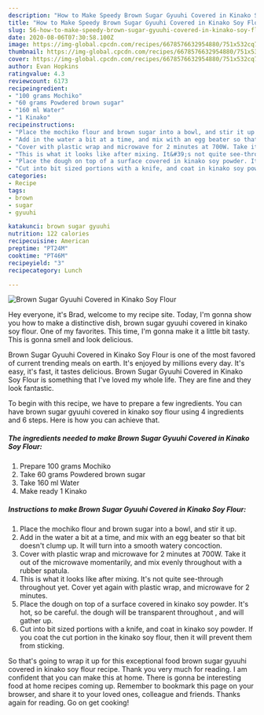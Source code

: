 ```yaml
---
description: "How to Make Speedy Brown Sugar Gyuuhi Covered in Kinako Soy Flour"
title: "How to Make Speedy Brown Sugar Gyuuhi Covered in Kinako Soy Flour"
slug: 56-how-to-make-speedy-brown-sugar-gyuuhi-covered-in-kinako-soy-flour
date: 2020-08-06T07:30:58.100Z
image: https://img-global.cpcdn.com/recipes/6678576632954880/751x532cq70/brown-sugar-gyuuhi-covered-in-kinako-soy-flour-recipe-main-photo.jpg
thumbnail: https://img-global.cpcdn.com/recipes/6678576632954880/751x532cq70/brown-sugar-gyuuhi-covered-in-kinako-soy-flour-recipe-main-photo.jpg
cover: https://img-global.cpcdn.com/recipes/6678576632954880/751x532cq70/brown-sugar-gyuuhi-covered-in-kinako-soy-flour-recipe-main-photo.jpg
author: Evan Hopkins
ratingvalue: 4.3
reviewcount: 6173
recipeingredient:
- "100 grams Mochiko"
- "60 grams Powdered brown sugar"
- "160 ml Water"
- "1 Kinako"
recipeinstructions:
- "Place the mochiko flour and brown sugar into a bowl, and stir it up."
- "Add in the water a bit at a time, and mix with an egg beater so that bit doesn&#39;t clump up. It will turn into a smooth watery concoction."
- "Cover with plastic wrap and microwave for 2 minutes at 700W. Take it out of the microwave momentarily, and mix evenly throughout with a rubber spatula."
- "This is what it looks like after mixing. It&#39;s not quite see-through throughout yet. Cover yet again with plastic wrap, and microwave for 2 minutes."
- "Place the dough on top of a surface covered in kinako soy powder. It&#39;s hot, so be careful. the dough will be transparent throughout , and will gather up."
- "Cut into bit sized portions with a knife, and coat in kinako soy powder. If you coat the cut portion in the kinako soy flour, then it will prevent them from sticking."
categories:
- Recipe
tags:
- brown
- sugar
- gyuuhi

katakunci: brown sugar gyuuhi 
nutrition: 122 calories
recipecuisine: American
preptime: "PT24M"
cooktime: "PT46M"
recipeyield: "3"
recipecategory: Lunch

---
```



![Brown Sugar Gyuuhi Covered in Kinako Soy Flour](https://img-global.cpcdn.com/recipes/6678576632954880/751x532cq70/brown-sugar-gyuuhi-covered-in-kinako-soy-flour-recipe-main-photo.jpg)

Hey everyone, it's Brad, welcome to my recipe site. Today, I'm gonna show you how to make a distinctive dish, brown sugar gyuuhi covered in kinako soy flour. One of my favorites. This time, I'm gonna make it a little bit tasty. This is gonna smell and look delicious.



Brown Sugar Gyuuhi Covered in Kinako Soy Flour is one of the most favored of current trending meals on earth. It's enjoyed by millions every day. It's easy, it's fast, it tastes delicious. Brown Sugar Gyuuhi Covered in Kinako Soy Flour is something that I've loved my whole life. They are fine and they look fantastic.


To begin with this recipe, we have to prepare a few ingredients. You can have brown sugar gyuuhi covered in kinako soy flour using 4 ingredients and 6 steps. Here is how you can achieve that.

<!--inarticleads1-->

##### The ingredients needed to make Brown Sugar Gyuuhi Covered in Kinako Soy Flour:

1. Prepare 100 grams Mochiko
1. Take 60 grams Powdered brown sugar
1. Take 160 ml Water
1. Make ready 1 Kinako




<!--inarticleads2-->

##### Instructions to make Brown Sugar Gyuuhi Covered in Kinako Soy Flour:

1. Place the mochiko flour and brown sugar into a bowl, and stir it up.
1. Add in the water a bit at a time, and mix with an egg beater so that bit doesn&#39;t clump up. It will turn into a smooth watery concoction.
1. Cover with plastic wrap and microwave for 2 minutes at 700W. Take it out of the microwave momentarily, and mix evenly throughout with a rubber spatula.
1. This is what it looks like after mixing. It&#39;s not quite see-through throughout yet. Cover yet again with plastic wrap, and microwave for 2 minutes.
1. Place the dough on top of a surface covered in kinako soy powder. It&#39;s hot, so be careful. the dough will be transparent throughout , and will gather up.
1. Cut into bit sized portions with a knife, and coat in kinako soy powder. If you coat the cut portion in the kinako soy flour, then it will prevent them from sticking.




So that's going to wrap it up for this exceptional food brown sugar gyuuhi covered in kinako soy flour recipe. Thank you very much for reading. I am confident that you can make this at home. There is gonna be interesting food at home recipes coming up. Remember to bookmark this page on your browser, and share it to your loved ones, colleague and friends. Thanks again for reading. Go on get cooking!
